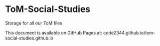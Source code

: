 # ToM-Social-Studies
Storage for all our ToM files

This document is available on GitHub Pages at: code2344.github.io/tom-social-studies.github.io

